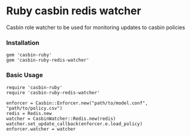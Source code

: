 # Ruby casbin redis watcher

Casbin role watcher to be used for monitoring updates to casbin policies

### Installation
```
gem 'casbin-ruby'
gem 'casbin-ruby-redis-watcher'
```

### Basic Usage
```
require 'casbin-ruby'
require 'casbin-ruby-redis-watcher'

enforcer = Casbin::Enforcer.new("path/to/model.conf", "path/to/policy.csv")
redis = Redis.new
watcher = CasbinWatcher::Redis.new(redis)
watcher.set_update_callback(enforcer.e.load_policy)
enforcer.watcher = watcher

```
